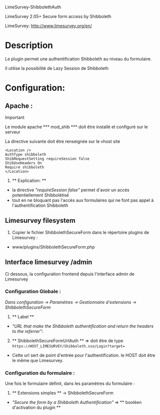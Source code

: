 LimeSurvey-ShibbolethAuth

LimeSurvey 2.05+ Secure form access by Shibboleth

LimeSurvey: http://www.limesurvey.org/en/

# Description

Le plugin permet une authentification Shibboleth au niveau du formulaire.

Il utilise la possibilité de Lazy Session de Shibboleth

# Configuration:

## Apache :

> [!IMPORTANT]
> Le module apache *** mod_shib *** doit être installé et configuré sur le serveur

La directive suivante doit être renseignée sur le vhost site


```
<Location />
AuthType shibboleth
ShibRequestSetting requireSession false
ShibUseHeaders On
Require shibboleth
</Location>
```

1. ** Explication: **
- la directive _"requireSession false"_ permet d'avoir un accès potentiellement Shibbolétisé
- tout en ne bloquant pas l'accès aux formulaires qui ne font pas appel à l'authentification Shibboleth

## Limesurvey filesystem

1. Copier le fichier ShibbolethSecureForm dans le répertoire plugins de Limesurvey :

- www/plugins/ShibbolethSecureForm.php

## Interface limesurvey /admin

Ci dessous, la configuration frontend depuis l'interface admin de Limesurvey

### Configuration Globale :

_Dans configuration -> Paramètres -> Gestionnaire d'extensions -> ShibbolethSecureForm_

1. ** Label **
- _"URL that make the Shibboleth authentification and return the headers to the referrer"_:

2. ** ShibbolethSecureFormUrlAuth ** => doit être de type ``` https://HOST_LIMESURVEY/Shibboleth.sso/Login?target= ```
- Cette url sert de point d'entrée pour l'authentification.
le HOST doit être le même que Limesurvey.


### Configuration du formulaire :

Une fois le formulaire définit, dans les paramètres du formulaire :

1. ** Extensions simples ** -> ShibbolethSecureForm
- _"Secure the form by a Shibboleth Authentification"_ => ** booléen d'activation du plugin **
